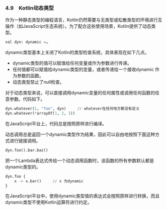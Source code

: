 ### 4.9　Kotlin动态类型

作为一种静态类型的编程语言，Kotlin仍然需要与无类型或松散类型的环境进行互操作（如JavaScript生态系统）。为了配合这些使用场景，Kotlin提供了动态类型。

```python
val dyn: dynamic =…
```

dynamic类型基本上关闭了Kotlin的类型检查系统，具体表现在如下几点。

+ dynamic类型的值可以赋值给任何变量或作为参数进行传递。
+ 任何值都可以赋值给dynamic类型的变量，或者传递给一个接收dynamic 作为参数的函数。
+ 动态类型禁止了null检查。

对于动态类型来说，可以直接调用dynamic变量的任何属性或调用任何函数的任意参数。代码如下。

```python
dyn.whatever(1, "foo", dyn)     // whatever在任何地方都没有定义
dyn.whatever(*arrayOf(1, 2, 3))
```

在JavaScript平台上，代码总是按照原样进行编译。

动态调用总是返回一个dynamic类型作为结果，因此可以自由地按照下面这种方式进行链接调用。

```python
dyn.foo().bar.baz()
```

把一个Lambda表达式传给一个动态调用函数时，该函数的所有参数默认都是dynamic类型的。

```python
dyn.foo {
    x -> x.bar()     // x 为dynamic
}
```

在JavaScript平台中，使用dynamic类型值的表达式会按照原样进行转换，而且dynamic类型不使用Kotlin运算符进行约定。

